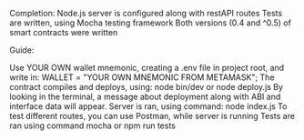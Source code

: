 Completion: 
Node.js server is configured along with restAPI routes 
Tests are written, using Mocha testing framework 
Both versions (0.4 and ^0.5) of smart contracts were written 

Guide: 

Use YOUR OWN wallet mnemonic, creating a .env file in project root, and write in: 
WALLET = "YOUR OWN MNEMONIC FROM METAMASK";
The contract compiles and deploys, using: 
node bin/dev or node deploy.js
By looking in the terminal, a message about deployment along with ABI and interface data will appear.
Server is ran, using command: 
node index.js
To test different routes, you can use Postman, while server is running
Tests are ran using command mocha or npm run tests
